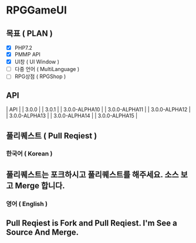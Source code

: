 # RPGGameUI

## 목표 ( PLAN )
 - [x] PHP7.2
 - [x] PMMP API
 - [x] UI창 ( UI Window )
 - [ ] 다중 언어 ( MultiLanguage )
 - [ ] RPG상점 ( RPGShop )
 
## API
| API |
| 3.0.0 |
| 3.0.1 | 
| 3.0.0-ALPHA10 | 
| 3.0.0-ALPHA11 | 
| 3.0.0-ALPHA12 | 
| 3.0.0-ALPHA13 | 
| 3.0.0-ALPHA14 | 
| 3.0.0-ALPHA15 |

## 풀리퀘스트 ( Pull Reqiest )

### 한국어 ( Korean )
## 풀리퀘스트는 포크하시고 풀리퀘스트를 해주세요. 소스 보고 Merge 합니다.

### 영어 ( English )
## Pull Reqiest is Fork and Pull Reqiest. I'm See a Source And Merge.
